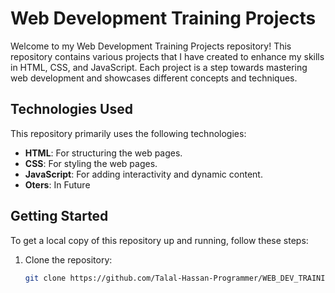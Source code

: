 # Web Development Training Projects

Welcome to my Web Development Training Projects repository! This repository contains various projects that I have created to enhance my skills in HTML, CSS, and JavaScript. Each project is a step towards mastering web development and showcases different concepts and techniques.


## Technologies Used

This repository primarily uses the following technologies:

- **HTML**: For structuring the web pages.
- **CSS**: For styling the web pages.
- **JavaScript**: For adding interactivity and dynamic content.
- **Oters**: In Future

## Getting Started

To get a local copy of this repository up and running, follow these steps:

1. Clone the repository:
   ```bash
   git clone https://github.com/Talal-Hassan-Programmer/WEB_DEV_TRAINING.git
